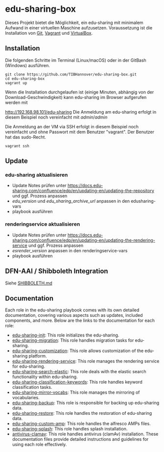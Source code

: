 # edu-sharing-box


Dieses Projekt bietet die Möglichkeit, ein edu-sharing mit minimalem Aufwand in einer virtuellen Maschine aufzusetzen. Voraussetzung ist die Installation von
[Git](https://git-scm.com/downloads),  [Vagrant](https://www.vagrantup.com/downloads.html) und [VirtualBox](https://www.virtualbox.org/wiki/Downloads).

## Installation

Die folgenden Schritte im Terminal (Linux/macOS) oder in der GitBash (Windows) ausführen.
```
git clone https://github.com/TIBHannover/edu-sharing-box.git
cd edu-sharing-box
vagrant up
```
Wenn die Installation durchgelaufen ist (einige Minuten, abhängig von der Download-Geschwindigkeit) kann edu-sharing im Browser aufgerufen werden mit

<http://192.168.98.101/edu-sharing>
Die Anmeldung am edu-sharing erfolgt in diesem Beispiel noch vereinfacht mit _admin_/_admin_

Die Anmeldung an der VM via SSH erfolgt in diesem Beispiel noch vereinfacht und ohne Passwort mit dem Benutzer "vagrant". Der Benutzer hat das sudo-Recht.
```
vagrant ssh
```

## Update

### edu-sharing aktualisieren

* Update Notes prüfen unter https://docs.edu-sharing.com/confluence/edp/en/updating-en/updating-the-repository und ggf. Prozess anpassen
* *edu_version* und *edu_sharing_archive_url* anpassen in den edusharing-vars
* playbook ausführen

### renderingservice aktualisieren

* Update Notes prüfen unter https://docs.edu-sharing.com/confluence/edp/en/updating-en/updating-the-rendering-service und ggf. Prozess anpassen
* *esrender_version* anpassen in den renderingservice-vars
* playbook ausführen

## DFN-AAI / Shibboleth Integration

Siehe [SHIBBOLETH.md](SHIBBOLETH.md)

## Documentation

Each role in the edu-sharing playbook comes with its own detailed documentation, covering various aspects such as updates, included components, and more. Below are the links to the documentation for each role:
 
- [edu-sharing-init](ansible/roles/edu-sharing-init/documentation/README.md): This role initializes the edu-sharing.
- [edu-sharing-migration](ansible/roles/edu-sharing-migration/documentation/README.md):  This role handles migration tasks for edu-sharing.
- [edu-sharing-customization](ansible/roles/edu-sharing-customization/documentation/README.md): This role allows customization of the edu-sharing platform.
- [edu-sharing-rendering-service](ansible/roles/edu-sharing-rendering-service/documentation/README.md): This role manages the rendering service for edu-sharing.
- [edu-sharing-search-elastic](ansible/roles/edu-sharing-search-elastic/documentation/README.md): This role deals with the elastic search functionality within edu-sharing.
- [edu-sharing-classification-keywords](ansible/roles/edu-sharing-classification-keywords/documentation/README.md): This role handles keyword classification tasks.
- [edu-sharing-mirror-vocabs](ansible/roles/edu-sharing-mirror-vocabs/documentation/README.md): This role manages the mirroring of vocabularies.
- [edu-sharing-backup](ansible/roles/edu-sharing-backup/documentation/README.md): This role is responsible for backing up edu-sharing data.
- [edu-sharing-restore](ansible/roles/edu-sharing-restore/documentation/README.md): This role handles the restoration of edu-sharing data.
- [edu-sharing-custom-amp](ansible/roles/edu-sharing-custom-amp/documentation/README.md): This role handles the alfresco AMPs files.
- [edu-sharing-splash](ansible/roles/edu-sharing-splash/documentation/README.md): This role handles splash installation.
- [antivirus-clamav](ansible/roles/antivirus-clamav/documentation/README.md): This role handles antivirus (clamAv) installation.
These documentation files provide detailed instructions and guidelines for using each role effectively.